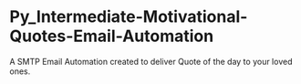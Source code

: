 # Py_Intermediate-Motivational-Quotes-Email-Automation
 A SMTP Email Automation created to deliver Quote of the day to your loved ones.
